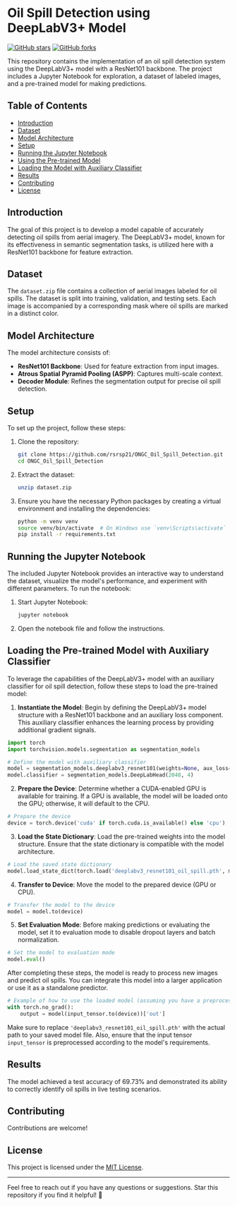 # Oil Spill Detection using DeepLabV3+ Model

[![GitHub stars](https://img.shields.io/github/stars/rsrsp21/ONGC_Oil_Spill_Detection?style=social)](https://github.com/rsrsp21/ONGC_Oil_Spill_Detection)
[![GitHub forks](https://img.shields.io/github/forks/rsrsp21/ONGC_Oil_Spill_Detection?style=social)](https://github.com/rsrsp21/ONGC_Oil_Spill_Detection)

This repository contains the implementation of an oil spill detection system using the DeepLabV3+ model with a ResNet101 backbone. The project includes a Jupyter Notebook for exploration, a dataset of labeled images, and a pre-trained model for making predictions.

## Table of Contents

- [Introduction](#introduction)
- [Dataset](#dataset)
- [Model Architecture](#model-architecture)
- [Setup](#setup)
- [Running the Jupyter Notebook](#running-the-jupyter-notebook)
- [Using the Pre-trained Model](#using-the-pre-trained-model)
- [Loading the Model with Auxiliary Classifier](#loading-the-model-with-auxiliary-classifier)
- [Results](#results)
- [Contributing](#contributing)
- [License](#license)

## Introduction

The goal of this project is to develop a model capable of accurately detecting oil spills from aerial imagery. The DeepLabV3+ model, known for its effectiveness in semantic segmentation tasks, is utilized here with a ResNet101 backbone for feature extraction.

## Dataset

The `dataset.zip` file contains a collection of aerial images labeled for oil spills. The dataset is split into training, validation, and testing sets. Each image is accompanied by a corresponding mask where oil spills are marked in a distinct color.

## Model Architecture

The model architecture consists of:
- **ResNet101 Backbone**: Used for feature extraction from input images.
- **Atrous Spatial Pyramid Pooling (ASPP)**: Captures multi-scale context.
- **Decoder Module**: Refines the segmentation output for precise oil spill detection.

## Setup

To set up the project, follow these steps:

1. Clone the repository:
   ```bash
   git clone https://github.com/rsrsp21/ONGC_Oil_Spill_Detection.git
   cd ONGC_Oil_Spill_Detection
   ```

2. Extract the dataset:
   ```bash
   unzip dataset.zip
   ```

3. Ensure you have the necessary Python packages by creating a virtual environment and installing the dependencies:
   ```bash
   python -m venv venv
   source venv/bin/activate  # On Windows use `venv\Scripts\activate`
   pip install -r requirements.txt
   ```

## Running the Jupyter Notebook

The included Jupyter Notebook provides an interactive way to understand the dataset, visualize the model's performance, and experiment with different parameters. To run the notebook:

1. Start Jupyter Notebook:
   ```bash
   jupyter notebook
   ```

2. Open the notebook file and follow the instructions.

## Loading the Pre-trained Model with Auxiliary Classifier

To leverage the capabilities of the DeepLabV3+ model with an auxiliary classifier for oil spill detection, follow these steps to load the pre-trained model:

1. **Instantiate the Model**: Begin by defining the DeepLabV3+ model structure with a ResNet101 backbone and an auxiliary loss component. This auxiliary classifier enhances the learning process by providing additional gradient signals.

```python
import torch
import torchvision.models.segmentation as segmentation_models

# Define the model with auxiliary classifier
model = segmentation_models.deeplabv3_resnet101(weights=None, aux_loss=True)
model.classifier = segmentation_models.DeepLabHead(2048, 4)
```

2. **Prepare the Device**: Determine whether a CUDA-enabled GPU is available for training. If a GPU is available, the model will be loaded onto the GPU; otherwise, it will default to the CPU.

```python
# Prepare the device
device = torch.device('cuda' if torch.cuda.is_available() else 'cpu')
```

3. **Load the State Dictionary**: Load the pre-trained weights into the model structure. Ensure that the state dictionary is compatible with the model architecture.

```python
# Load the saved state dictionary
model.load_state_dict(torch.load('deeplabv3_resnet101_oil_spill.pth', map_location=device))
```

4. **Transfer to Device**: Move the model to the prepared device (GPU or CPU).

```python
# Transfer the model to the device
model = model.to(device)
```

5. **Set Evaluation Mode**: Before making predictions or evaluating the model, set it to evaluation mode to disable dropout layers and batch normalization.

```python
# Set the model to evaluation mode
model.eval()
```

After completing these steps, the model is ready to process new images and predict oil spills. You can integrate this model into a larger application or use it as a standalone predictor.

```python
# Example of how to use the loaded model (assuming you have a preprocessed image tensor 'input_tensor')
with torch.no_grad():
    output = model(input_tensor.to(device))['out']
```

Make sure to replace `'deeplabv3_resnet101_oil_spill.pth'` with the actual path to your saved model file. Also, ensure that the input tensor `input_tensor` is preprocessed according to the model's requirements.

## Results

The model achieved a test accuracy of 69.73% and demonstrated its ability to correctly identify oil spills in live testing scenarios.

## Contributing

Contributions are welcome!

## License

This project is licensed under the [MIT License](LICENSE).

---

Feel free to reach out if you have any questions or suggestions. Star this repository if you find it helpful! 🌟
